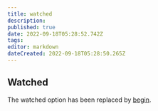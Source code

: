```yaml
---
title: watched
description: 
published: true
date: 2022-09-18T05:28:52.742Z
tags: 
editor: markdown
dateCreated: 2022-09-18T05:28:50.265Z
---
```


## Watched
The watched option has been replaced by [begin](/Plugins/series/begin).